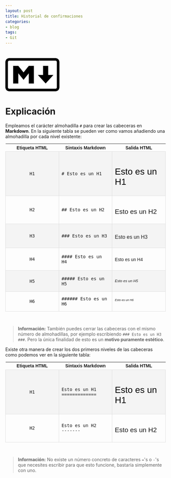 ```yaml
---
layout: post
title: Historial de confirmaciones
categories:
- blog
tags:
- Git
---
```


<!-- Estilo CSS del post-->
<style>
table {
    font-family: arial, sans-serif;
    border-collapse: collapse;
    width: 100%;
}

td {
    border: 1px solid #dddddd;
    text-align: left;
    padding: 8px;
}

th {
    text-align: center;
    width: 33.3%;
}
tr:nth-child(even) {
    background-color: rgba(238, 238, 238, 0.57);
}
td:first-child {
    text-align: center;
    font-family: 'Inconsolata', monospace;
}

td:nth-child(2) {
   
    font-family: 'Inconsolata', monospace;
}

table h1 {
  font-size: 2em;
  font-weight: normal;
  color: #000;
}

h2 {
  font-size: 1.5em;
  font-weight: normal;
}

h3 {
  font-size: 1.17em;
  font-weight: normal;
}

h4 {
  font-size: 1.00em;
  font-weight: normal;
}

h5 {
  font-size: 0.83em;
  font-weight: normal;
}

h6 {
  font-size: 0.67em;
  font-weight: normal;
}
</style>

<!-- Imagen Markdown -->
# <img src="./../static/markdown.png" alt="Drawing" style="width: 170px;"/>

<!-- Contenido post -->
# Explicación
Empleamos el carácter almohadilla `#` para crear las cabeceras en **Markdown**. En la siguiente tabla se pueden ver como vamos añadiendo una almohadilla por cada nivel existente:


<table>
  <tr>
    <th>Etiqueta HTML</th>
    <th>Sintaxis Markdown</th>
    <th>Salida HTML</th>
  </tr>
  <tr>
    <td>H1</td>
      <td id="h1"># Esto es un H1</td>
        <td><h1>Esto es un H1</h1></td>
  </tr>
   <tr>
    <td>H2</td>
      <td>## Esto es un H2</td>
        <td><h2>Esto es un H2</h2></td>
  </tr>
   <tr>
    <td>H3</td>
      <td>### Esto es un H3</td>
        <td><h3>Esto es un H3</h3></td>
  </tr>
    <tr>
    <td>H4</td>
      <td>#### Esto es un H4</td>
        <td><h4>Esto es un H4</h4></td>
  </tr>
     <tr>
    <td>H5</td>
      <td>##### Esto es un H5</td>
        <td><h5>Esto es un H5</h5></td>
  </tr>
     <tr>
    <td>H6</td>
      <td>###### Esto es un H6</td>
        <td><h6>Esto es un H6</h6></td>
  </tr>
</table>

<br/>

> **Información:**
> También puedes cerrar las cabeceras con el mismo número de almohadillas, por ejemplo escribiendo `### Esto es un H3 ###`. Pero la única finalidad de esto es un **motivo puramente estético**.



Existe otra manera de crear los dos primeros niveles de las cabeceras como podemos ver en la siguiente tabla:

<table>
  <tr>
    <th>Etiqueta HTML</th>
    <th>Sintaxis Markdown</th>
    <th>Salida HTML</th>
  </tr>
  <tr>
    <td>H1</td>
      <td id="h1">Esto es un H1 <br> 
      =============</td>
        <td><h1>Esto es un H1</h1></td>
  </tr>
   <tr>
    <td>H2</td>
      <td>Esto es un H2   <br>    
      -------</td>
        <td><h2>Esto es un H2</h2></td>
  </tr>

 

</table>

<br/>

> **Información:**
> No existe un número concreto de caracteres `=`'s o `-`'s que necesites escribir para que esto funcione, bastaría simplemente con uno.




<br/>

